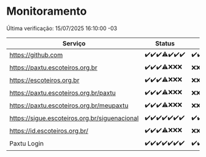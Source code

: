 # Monitoramento

Última verificação: 15/07/2025 16:10:00 -03

|Serviço|Status|Últimas 24h|
|---|---|---|
|https://github.com|<span title="2025-07-08: OK=23">✔️</span><span title="2025-07-09: OK=23">✔️</span><span title="2025-07-10: OK=23">✔️</span><span title="2025-07-11: OK=22, Falhas=1">⚠️</span><span title="2025-07-12: OK=23">✔️</span><span title="2025-07-13: OK=23">✔️</span><span title="2025-07-14: OK=19">✔️</span>|<span title="14/07/2025 17:11:00 -03 : 200">✔️</span><span title="14/07/2025 18:09:00 -03 : 200">✔️</span><span title="14/07/2025 19:09:00 -03 : 200">✔️</span><span title="14/07/2025 20:09:00 -03 : 200">✔️</span><span title="14/07/2025 21:53:00 -03 : 200">✔️</span><span title="14/07/2025 23:52:00 -03 : 200">✔️</span><span title="15/07/2025 00:54:00 -03 : 200">✔️</span><span title="15/07/2025 01:30:00 -03 : 200">✔️</span><span title="15/07/2025 02:15:00 -03 : 200">✔️</span><span title="15/07/2025 03:15:00 -03 : 200">✔️</span><span title="15/07/2025 04:13:00 -03 : 200">✔️</span><span title="15/07/2025 05:14:00 -03 : 200">✔️</span><span title="15/07/2025 06:19:00 -03 : 200">✔️</span><span title="15/07/2025 07:11:00 -03 : 200">✔️</span><span title="15/07/2025 08:09:00 -03 : 200">✔️</span><span title="15/07/2025 09:19:00 -03 : 200">✔️</span><span title="15/07/2025 10:29:00 -03 : 200">✔️</span><span title="15/07/2025 11:11:00 -03 : 200">✔️</span><span title="15/07/2025 12:09:00 -03 : 200">✔️</span><span title="15/07/2025 13:12:00 -03 : 200">✔️</span><span title="15/07/2025 14:09:00 -03 : 200">✔️</span><span title="15/07/2025 15:14:00 -03 : 200">✔️</span><span title="15/07/2025 16:10:00 -03 : 200">✔️</span>|
|https://paxtu.escoteiros.org.br|<span title="2025-07-08: OK=23">✔️</span><span title="2025-07-09: OK=23">✔️</span><span title="2025-07-10: OK=23">✔️</span><span title="2025-07-11: OK=17, Falhas=6">⚠️</span><span title="2025-07-12: Falhas=23">❌</span><span title="2025-07-13: Falhas=23">❌</span><span title="2025-07-14: Falhas=19">❌</span>|<span title="14/07/2025 17:11:00 -03 : 403">❌</span><span title="14/07/2025 18:09:00 -03 : 403">❌</span><span title="14/07/2025 19:09:00 -03 : 403">❌</span><span title="14/07/2025 20:09:00 -03 : 403">❌</span><span title="14/07/2025 21:53:00 -03 : 403">❌</span><span title="14/07/2025 23:52:00 -03 : 403">❌</span><span title="15/07/2025 00:54:00 -03 : 403">❌</span><span title="15/07/2025 01:30:00 -03 : 403">❌</span><span title="15/07/2025 02:15:00 -03 : 403">❌</span><span title="15/07/2025 03:15:00 -03 : 403">❌</span><span title="15/07/2025 04:13:00 -03 : 403">❌</span><span title="15/07/2025 05:14:00 -03 : 403">❌</span><span title="15/07/2025 06:19:00 -03 : 403">❌</span><span title="15/07/2025 07:11:00 -03 : 403">❌</span><span title="15/07/2025 08:09:00 -03 : 403">❌</span><span title="15/07/2025 09:19:00 -03 : 403">❌</span><span title="15/07/2025 10:29:00 -03 : 403">❌</span><span title="15/07/2025 11:11:00 -03 : 403">❌</span><span title="15/07/2025 12:09:00 -03 : 403">❌</span><span title="15/07/2025 13:12:00 -03 : 403">❌</span><span title="15/07/2025 14:09:00 -03 : 403">❌</span><span title="15/07/2025 15:14:00 -03 : 403">❌</span><span title="15/07/2025 16:10:00 -03 : 403">❌</span>|
|https://escoteiros.org.br|<span title="2025-07-08: OK=23">✔️</span><span title="2025-07-09: OK=23">✔️</span><span title="2025-07-10: OK=23">✔️</span><span title="2025-07-11: OK=16, Falhas=7">⚠️</span><span title="2025-07-12: Falhas=23">❌</span><span title="2025-07-13: Falhas=23">❌</span><span title="2025-07-14: Falhas=19">❌</span>|<span title="14/07/2025 17:11:00 -03 : 403">❌</span><span title="14/07/2025 18:09:00 -03 : 403">❌</span><span title="14/07/2025 19:09:00 -03 : 403">❌</span><span title="14/07/2025 20:09:00 -03 : 403">❌</span><span title="14/07/2025 21:53:00 -03 : 403">❌</span><span title="14/07/2025 23:52:00 -03 : 403">❌</span><span title="15/07/2025 00:54:00 -03 : 403">❌</span><span title="15/07/2025 01:30:00 -03 : 403">❌</span><span title="15/07/2025 02:15:00 -03 : 403">❌</span><span title="15/07/2025 03:15:00 -03 : 403">❌</span><span title="15/07/2025 04:13:00 -03 : 403">❌</span><span title="15/07/2025 05:14:00 -03 : 403">❌</span><span title="15/07/2025 06:19:00 -03 : 403">❌</span><span title="15/07/2025 07:11:00 -03 : 403">❌</span><span title="15/07/2025 08:09:00 -03 : 403">❌</span><span title="15/07/2025 09:20:00 -03 : 403">❌</span><span title="15/07/2025 10:29:00 -03 : 403">❌</span><span title="15/07/2025 11:11:00 -03 : 403">❌</span><span title="15/07/2025 12:09:00 -03 : 403">❌</span><span title="15/07/2025 13:12:00 -03 : 403">❌</span><span title="15/07/2025 14:09:00 -03 : 403">❌</span><span title="15/07/2025 15:14:00 -03 : 403">❌</span><span title="15/07/2025 16:10:00 -03 : 403">❌</span>|
|https://paxtu.escoteiros.org.br/paxtu|<span title="2025-07-08: OK=23">✔️</span><span title="2025-07-09: OK=23">✔️</span><span title="2025-07-10: OK=23">✔️</span><span title="2025-07-11: OK=17, Falhas=6">⚠️</span><span title="2025-07-12: Falhas=23">❌</span><span title="2025-07-13: Falhas=23">❌</span><span title="2025-07-14: Falhas=19">❌</span>|<span title="14/07/2025 17:11:00 -03 : 403">❌</span><span title="14/07/2025 18:09:00 -03 : 403">❌</span><span title="14/07/2025 19:09:00 -03 : 403">❌</span><span title="14/07/2025 20:09:00 -03 : 403">❌</span><span title="14/07/2025 21:53:00 -03 : 403">❌</span><span title="14/07/2025 23:52:00 -03 : 403">❌</span><span title="15/07/2025 00:54:00 -03 : 403">❌</span><span title="15/07/2025 01:30:00 -03 : 403">❌</span><span title="15/07/2025 02:15:00 -03 : 403">❌</span><span title="15/07/2025 03:15:00 -03 : 403">❌</span><span title="15/07/2025 04:13:00 -03 : 403">❌</span><span title="15/07/2025 05:14:00 -03 : 403">❌</span><span title="15/07/2025 06:19:00 -03 : 403">❌</span><span title="15/07/2025 07:11:00 -03 : 403">❌</span><span title="15/07/2025 08:09:00 -03 : 403">❌</span><span title="15/07/2025 09:20:00 -03 : 403">❌</span><span title="15/07/2025 10:29:00 -03 : 403">❌</span><span title="15/07/2025 11:11:00 -03 : 403">❌</span><span title="15/07/2025 12:09:00 -03 : 403">❌</span><span title="15/07/2025 13:12:00 -03 : 403">❌</span><span title="15/07/2025 14:09:00 -03 : 403">❌</span><span title="15/07/2025 15:14:00 -03 : 403">❌</span><span title="15/07/2025 16:10:00 -03 : 403">❌</span>|
|https://paxtu.escoteiros.org.br/meupaxtu|<span title="2025-07-08: OK=23">✔️</span><span title="2025-07-09: OK=23">✔️</span><span title="2025-07-10: OK=23">✔️</span><span title="2025-07-11: OK=17, Falhas=6">⚠️</span><span title="2025-07-12: Falhas=23">❌</span><span title="2025-07-13: Falhas=23">❌</span><span title="2025-07-14: Falhas=19">❌</span>|<span title="14/07/2025 17:11:00 -03 : 403">❌</span><span title="14/07/2025 18:09:00 -03 : 403">❌</span><span title="14/07/2025 19:09:00 -03 : 403">❌</span><span title="14/07/2025 20:09:00 -03 : 403">❌</span><span title="14/07/2025 21:53:00 -03 : 403">❌</span><span title="14/07/2025 23:52:00 -03 : 403">❌</span><span title="15/07/2025 00:54:00 -03 : 403">❌</span><span title="15/07/2025 01:30:00 -03 : 403">❌</span><span title="15/07/2025 02:15:00 -03 : 403">❌</span><span title="15/07/2025 03:15:00 -03 : 403">❌</span><span title="15/07/2025 04:13:00 -03 : 403">❌</span><span title="15/07/2025 05:14:00 -03 : 403">❌</span><span title="15/07/2025 06:19:00 -03 : 403">❌</span><span title="15/07/2025 07:11:00 -03 : 403">❌</span><span title="15/07/2025 08:09:00 -03 : 403">❌</span><span title="15/07/2025 09:20:00 -03 : 403">❌</span><span title="15/07/2025 10:29:00 -03 : 403">❌</span><span title="15/07/2025 11:11:00 -03 : 403">❌</span><span title="15/07/2025 12:09:00 -03 : 403">❌</span><span title="15/07/2025 13:12:00 -03 : 403">❌</span><span title="15/07/2025 14:09:00 -03 : 403">❌</span><span title="15/07/2025 15:14:00 -03 : 403">❌</span><span title="15/07/2025 16:10:00 -03 : 403">❌</span>|
|https://sigue.escoteiros.org.br/siguenacional|<span title="2025-07-08: OK=23">✔️</span><span title="2025-07-09: OK=23">✔️</span><span title="2025-07-10: OK=23">✔️</span><span title="2025-07-11: OK=23">✔️</span><span title="2025-07-12: OK=23">✔️</span><span title="2025-07-13: OK=23">✔️</span><span title="2025-07-14: OK=19">✔️</span>|<span title="14/07/2025 17:11:00 -03 : 200">✔️</span><span title="14/07/2025 18:09:00 -03 : 200">✔️</span><span title="14/07/2025 19:09:00 -03 : 200">✔️</span><span title="14/07/2025 20:09:00 -03 : 200">✔️</span><span title="14/07/2025 21:53:00 -03 : 200">✔️</span><span title="14/07/2025 23:52:00 -03 : 200">✔️</span><span title="15/07/2025 00:54:00 -03 : 200">✔️</span><span title="15/07/2025 01:30:00 -03 : 200">✔️</span><span title="15/07/2025 02:15:00 -03 : 200">✔️</span><span title="15/07/2025 03:15:00 -03 : 200">✔️</span><span title="15/07/2025 04:13:00 -03 : 200">✔️</span><span title="15/07/2025 05:14:00 -03 : 200">✔️</span><span title="15/07/2025 06:19:00 -03 : 200">✔️</span><span title="15/07/2025 07:11:00 -03 : 200">✔️</span><span title="15/07/2025 08:09:00 -03 : 200">✔️</span><span title="15/07/2025 09:20:00 -03 : 200">✔️</span><span title="15/07/2025 10:29:00 -03 : 200">✔️</span><span title="15/07/2025 11:11:00 -03 : 200">✔️</span><span title="15/07/2025 12:09:00 -03 : 200">✔️</span><span title="15/07/2025 13:12:00 -03 : 200">✔️</span><span title="15/07/2025 14:09:00 -03 : 200">✔️</span><span title="15/07/2025 15:14:00 -03 : 200">✔️</span><span title="15/07/2025 16:10:00 -03 : 200">✔️</span>|
|https://id.escoteiros.org.br/|<span title="2025-07-08: OK=23">✔️</span><span title="2025-07-09: OK=23">✔️</span><span title="2025-07-10: OK=23">✔️</span><span title="2025-07-11: OK=16, Falhas=7">⚠️</span><span title="2025-07-12: Falhas=23">❌</span><span title="2025-07-13: Falhas=23">❌</span><span title="2025-07-14: Falhas=19">❌</span>|<span title="14/07/2025 17:11:00 -03 : 403">❌</span><span title="14/07/2025 18:09:00 -03 : 403">❌</span><span title="14/07/2025 19:09:00 -03 : 403">❌</span><span title="14/07/2025 20:09:00 -03 : 403">❌</span><span title="14/07/2025 21:53:00 -03 : 403">❌</span><span title="14/07/2025 23:52:00 -03 : 403">❌</span><span title="15/07/2025 00:54:00 -03 : 403">❌</span><span title="15/07/2025 01:30:00 -03 : 403">❌</span><span title="15/07/2025 02:15:00 -03 : 403">❌</span><span title="15/07/2025 03:15:00 -03 : 403">❌</span><span title="15/07/2025 04:13:00 -03 : 403">❌</span><span title="15/07/2025 05:14:00 -03 : 403">❌</span><span title="15/07/2025 06:19:00 -03 : 403">❌</span><span title="15/07/2025 07:11:00 -03 : 403">❌</span><span title="15/07/2025 08:09:00 -03 : 403">❌</span><span title="15/07/2025 09:20:00 -03 : 403">❌</span><span title="15/07/2025 10:29:00 -03 : 403">❌</span><span title="15/07/2025 11:11:00 -03 : 403">❌</span><span title="15/07/2025 12:09:00 -03 : 403">❌</span><span title="15/07/2025 13:12:00 -03 : 403">❌</span><span title="15/07/2025 14:09:00 -03 : 403">❌</span><span title="15/07/2025 15:14:00 -03 : 403">❌</span><span title="15/07/2025 16:10:00 -03 : 403">❌</span>|
|Paxtu Login|<span title="2025-07-08: OK=23">✔️</span><span title="2025-07-09: OK=23">✔️</span><span title="2025-07-10: OK=23">✔️</span><span title="2025-07-11: OK=23">✔️</span><span title="2025-07-12: OK=23">✔️</span><span title="2025-07-13: OK=23">✔️</span><span title="2025-07-14: OK=19">✔️</span>|<span title="14/07/2025 17:11:00 -03 : 200">✔️</span><span title="14/07/2025 18:09:00 -03 : 200">✔️</span><span title="14/07/2025 19:09:00 -03 : 200">✔️</span><span title="14/07/2025 20:09:00 -03 : 200">✔️</span><span title="14/07/2025 21:53:00 -03 : 200">✔️</span><span title="14/07/2025 23:52:00 -03 : 200">✔️</span><span title="15/07/2025 00:54:00 -03 : 200">✔️</span><span title="15/07/2025 01:30:00 -03 : 200">✔️</span><span title="15/07/2025 02:15:00 -03 : 200">✔️</span><span title="15/07/2025 03:15:00 -03 : 200">✔️</span><span title="15/07/2025 04:13:00 -03 : 200">✔️</span><span title="15/07/2025 05:14:00 -03 : 200">✔️</span><span title="15/07/2025 06:19:00 -03 : 200">✔️</span><span title="15/07/2025 07:11:00 -03 : 200">✔️</span><span title="15/07/2025 08:09:00 -03 : 200">✔️</span><span title="15/07/2025 09:20:00 -03 : 200">✔️</span><span title="15/07/2025 10:29:00 -03 : 200">✔️</span><span title="15/07/2025 11:11:00 -03 : 200">✔️</span><span title="15/07/2025 12:09:00 -03 : 200">✔️</span><span title="15/07/2025 13:12:00 -03 : 200">✔️</span><span title="15/07/2025 14:09:00 -03 : 200">✔️</span><span title="15/07/2025 15:14:00 -03 : 200">✔️</span><span title="15/07/2025 16:10:00 -03 : 200">✔️</span>|
